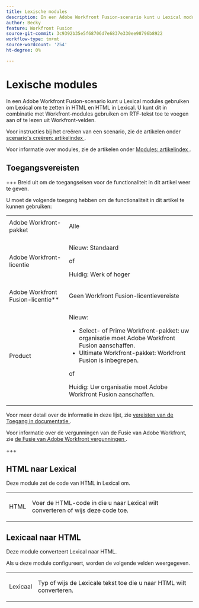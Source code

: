 ```yaml
---
title: Lexische modules
description: In een Adobe Workfront Fusion-scenario kunt u Lexical modules gebruiken om Lexical om te zetten in HTML en HTML in Lexical.
author: Becky
feature: Workfront Fusion
source-git-commit: 3c9392b35e5f68706d7e6837e330ee98796b8922
workflow-type: tm+mt
source-wordcount: '254'
ht-degree: 0%

---
```


# Lexische modules

<!-- ADD REDIRECTS -->

In een Adobe Workfront Fusion-scenario kunt u Lexical modules gebruiken om Lexical om te zetten in HTML en HTML in Lexical.  U kunt dit in combinatie met Workfront-modules gebruiken om RTF-tekst toe te voegen aan of te lezen uit Workfront-velden.

Voor instructies bij het creëren van een scenario, zie de artikelen onder [&#x200B; scenario&#39;s creëren: artikelindex &#x200B;](/help/workfront-fusion/create-scenarios/create-scenarios-toc.md).

Voor informatie over modules, zie de artikelen onder [&#x200B; Modules: artikelindex &#x200B;](/help/workfront-fusion/references/modules/modules-toc.md).

## Toegangsvereisten

+++ Breid uit om de toegangseisen voor de functionaliteit in dit artikel weer te geven.

U moet de volgende toegang hebben om de functionaliteit in dit artikel te kunnen gebruiken:

<table style="table-layout:auto">
 <col> 
 <col> 
 <tbody> 
  <tr> 
   <td role="rowheader">Adobe Workfront-pakket</td> 
   <td> <p>Alle</p> </td> 
  </tr> 
  <tr data-mc-conditions=""> 
   <td role="rowheader">Adobe Workfront-licentie</td> 
   <td> <p>Nieuw: Standaard</p><p>of</p><p>Huidig: Werk of hoger</p> </td> 
  </tr> 
  <tr> 
   <td role="rowheader">Adobe Workfront Fusion-licentie**</td> 
   <td>
   <p>Geen Workfront Fusion-licentievereiste</p>
   </td> 
  </tr> 
  <tr> 
   <td role="rowheader">Product</td> 
   <td>
   <p>Nieuw:</p> <ul><li>Select- of Prime Workfront-pakket: uw organisatie moet Adobe Workfront Fusion aanschaffen.</li><li>Ultimate Workfront-pakket: Workfront Fusion is inbegrepen.</li></ul>
   <p>of</p>
   <p>Huidig: Uw organisatie moet Adobe Workfront Fusion aanschaffen.</p>
   </td> 
  </tr>
 </tbody> 
</table>

Voor meer detail over de informatie in deze lijst, zie [&#x200B; vereisten van de Toegang in documentatie &#x200B;](/help/workfront-fusion/references/licenses-and-roles/access-level-requirements-in-documentation.md).

Voor informatie over de vergunningen van de Fusie van Adobe Workfront, zie [&#x200B; de Fusie van Adobe Workfront vergunningen &#x200B;](/help/workfront-fusion/set-up-and-manage-workfront-fusion/licensing-operations-overview/license-automation-vs-integration.md).

+++

## HTML naar Lexical

Deze module zet de code van HTML in Lexical om.

<table style="table-layout:auto"> 
 <col> 
 <col> 
 <tbody> 
  <tr> 
   <td role="rowheader">HTML</td> 
   <td> <p>Voer de HTML-code in die u naar Lexical wilt converteren of wijs deze code toe.</p> </td> 
  </tr> 
 </tbody> 
</table>


## Lexicaal naar HTML

Deze module converteert Lexical naar HTML.

Als u deze module configureert, worden de volgende velden weergegeven.

<table style="table-layout:auto"> 
 <col> 
 <col> 
 <tbody> 
  <tr> 
   <td role="rowheader">Lexicaal</td> 
   <td> <p>Typ of wijs de Lexicale tekst toe die u naar HTML wilt converteren.</p> </td> 
  </tr> 
 </tbody> 
</table>


